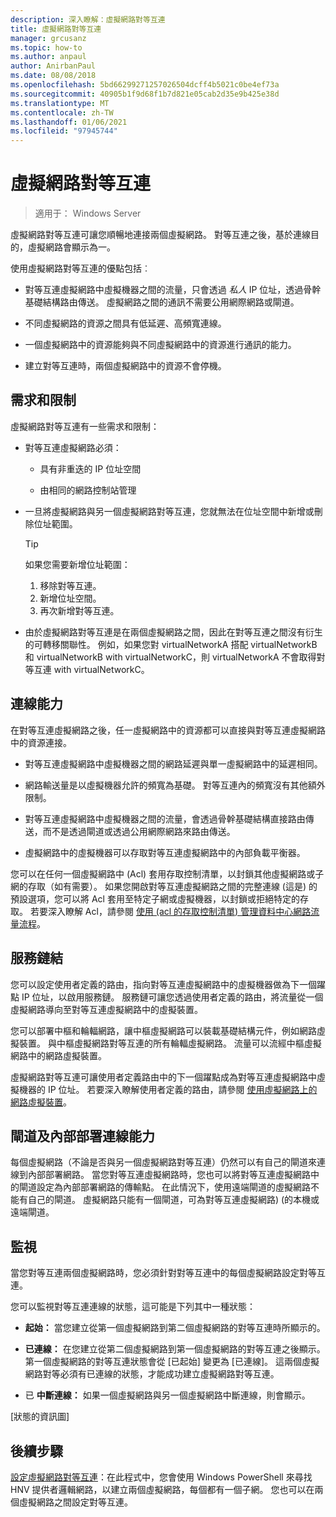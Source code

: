 ```yaml
---
description: 深入瞭解：虛擬網路對等互連
title: 虛擬網路對等互連
manager: grcusanz
ms.topic: how-to
ms.author: anpaul
author: AnirbanPaul
ms.date: 08/08/2018
ms.openlocfilehash: 5bd66299271257026504dcff4b5021c0be4ef73a
ms.sourcegitcommit: 40905b1f9d68f1b7d821e05cab2d35e9b425e38d
ms.translationtype: MT
ms.contentlocale: zh-TW
ms.lasthandoff: 01/06/2021
ms.locfileid: "97945744"
---
```

# <a name="virtual-network-peering"></a>虛擬網路對等互連

>適用于： Windows Server

虛擬網路對等互連可讓您順暢地連接兩個虛擬網路。 對等互連之後，基於連線目的，虛擬網路會顯示為一。

使用虛擬網路對等互連的優點包括︰

-   對等互連虛擬網路中虛擬機器之間的流量，只會透過 *私人* IP 位址，透過骨幹基礎結構路由傳送。 虛擬網路之間的通訊不需要公用網際網路或閘道。

-   不同虛擬網路的資源之間具有低延遲、高頻寬連線。

-   一個虛擬網路中的資源能夠與不同虛擬網路中的資源進行通訊的能力。

-   建立對等互連時，兩個虛擬網路中的資源不會停機。

## <a name="requirements-and-constraints"></a>需求和限制

虛擬網路對等互連有一些需求和限制：

- 對等互連虛擬網路必須：

  -   具有非重迭的 IP 位址空間

  -   由相同的網路控制站管理

- 一旦將虛擬網路與另一個虛擬網路對等互連，您就無法在位址空間中新增或刪除位址範圍。

  >[!TIP]
  >如果您需要新增位址範圍：<ol><li>移除對等互連。</li><li>新增位址空間。</li><li>再次新增對等互連。</li></ol>

- 由於虛擬網路對等互連是在兩個虛擬網路之間，因此在對等互連之間沒有衍生的可轉移關聯性。 例如，如果您對 virtualNetworkA 搭配 virtualNetworkB 和 virtualNetworkB with virtualNetworkC，則 virtualNetworkA 不會取得對等互連 with virtualNetworkC。

## <a name="connectivity"></a>連線能力

在對等互連虛擬網路之後，任一虛擬網路中的資源都可以直接與對等互連虛擬網路中的資源連接。

-   對等互連虛擬網路中虛擬機器之間的網路延遲與單一虛擬網路中的延遲相同。

-   網路輸送量是以虛擬機器允許的頻寬為基礎。 對等互連內的頻寬沒有其他額外限制。

-   對等互連虛擬網路中虛擬機器之間的流量，會透過骨幹基礎結構直接路由傳送，而不是透過閘道或透過公用網際網路來路由傳送。

-   虛擬網路中的虛擬機器可以存取對等互連虛擬網路中的內部負載平衡器。

您可以在任何一個虛擬網路中 (Acl) 套用存取控制清單，以封鎖其他虛擬網路或子網的存取（如有需要）。 如果您開啟對等互連虛擬網路之間的完整連線 (這是) 的預設選項，您可以將 Acl 套用至特定子網或虛擬機器，以封鎖或拒絕特定的存取。 若要深入瞭解 Acl，請參閱 [使用 (acl 的存取控制清單) 管理資料中心網路流量流程](../manage/use-acls-for-traffic-flow.md)。

## <a name="service-chaining"></a>服務鏈結

您可以設定使用者定義的路由，指向對等互連虛擬網路中的虛擬機器做為下一個躍點 IP 位址，以啟用服務鏈。 服務鏈可讓您透過使用者定義的路由，將流量從一個虛擬網路導向至對等互連虛擬網路中的虛擬裝置。

您可以部署中樞和輪輻網路，讓中樞虛擬網路可以裝載基礎結構元件，例如網路虛擬裝置。 與中樞虛擬網路對等互連的所有輪輻虛擬網路。 流量可以流經中樞虛擬網路中的網路虛擬裝置。

虛擬網路對等互連可讓使用者定義路由中的下一個躍點成為對等互連虛擬網路中虛擬機器的 IP 位址。 若要深入瞭解使用者定義的路由，請參閱 [使用虛擬網路上的網路虛擬裝置](../manage/use-network-virtual-appliances-on-a-vn.md)。

## <a name="gateways-and-on-premises-connectivity"></a>閘道及內部部署連線能力

每個虛擬網路（不論是否與另一個虛擬網路對等互連）仍然可以有自己的閘道來連線到內部部署網路。 當您對等互連虛擬網路時，您也可以將對等互連虛擬網路中的閘道設定為內部部署網路的傳輸點。 在此情況下，使用遠端閘道的虛擬網路不能有自己的閘道。 虛擬網路只能有一個閘道，可為對等互連虛擬網路)  (的本機或遠端閘道。

## <a name="monitor"></a>監視

當您對等互連兩個虛擬網路時，您必須針對對等互連中的每個虛擬網路設定對等互連。

您可以監視對等互連連線的狀態，這可能是下列其中一種狀態：

-   **起始：** 當您建立從第一個虛擬網路到第二個虛擬網路的對等互連時所顯示的。

-   **已連線：** 在您建立從第二個虛擬網路到第一個虛擬網路的對等互連之後顯示。 第一個虛擬網路的對等互連狀態會從 [已起始] 變更為 [已連線]。 這兩個虛擬網路對等必須有已連線的狀態，才能成功建立虛擬網路對等互連。

-   已 **中斷連線：** 如果一個虛擬網路與另一個虛擬網路中斷連線，則會顯示。

[狀態的資訊圖]

## <a name="next-steps"></a>後續步驟
[設定虛擬網路對等互連](sdn-configure-vnet-peering.md)：在此程式中，您會使用 Windows PowerShell 來尋找 HNV 提供者邏輯網路，以建立兩個虛擬網路，每個都有一個子網。 您也可以在兩個虛擬網路之間設定對等互連。
